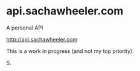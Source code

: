 # api.sachawheeler.com
A personal API

http://api.sachawheeler.com

This is a work in progress (and not my top priority).

S.
